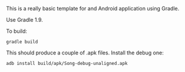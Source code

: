 This is a really basic template for and Android application using Gradle.

Use Gradle 1.9.

To build:

    gradle build

This should produce a couple of .apk files.  Install the debug one:

    adb install build/apk/Song-debug-unaligned.apk
